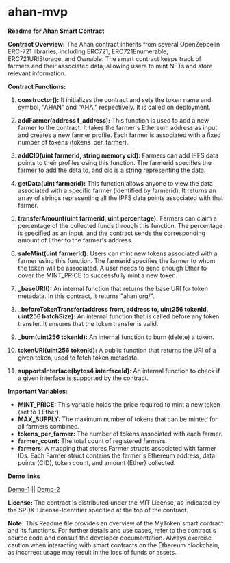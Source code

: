 # ahan-mvp

**Readme for Ahan Smart Contract**

**Contract Overview:**
The Ahan contract inherits from several OpenZeppelin ERC-721 libraries, including ERC721, ERC721Enumerable, ERC721URIStorage, and Ownable. The smart contract keeps track of farmers and their associated data, allowing users to mint NFTs and store relevant information.

**Contract Functions:**

1. **constructor():** It initializes the contract and sets the token name and symbol, "AHAN" and "AHA," respectively. It is called on deployment.

2. **addFarmer(address f_address):** This function is used to add a new farmer to the contract. It takes the farmer's Ethereum address as input and creates a new farmer profile. Each farmer is associated with a fixed number of tokens (tokens_per_farmer).

3. **addCID(uint farmerid, string memory cid):** Farmers can add IPFS data points to their profiles using this function. The farmerid specifies the farmer to add the data to, and cid is a string representing the data.

4. **getData(uint farmerid):** This function allows anyone to view the data associated with a specific farmer (identified by farmerid). It returns an array of strings representing all the IPFS data points associated with that farmer.

5. **transferAmount(uint farmerid, uint percentage):** Farmers can claim a percentage of the collected funds through this function. The percentage is specified as an input, and the contract sends the corresponding amount of Ether to the farmer's address.

6. **safeMint(uint farmerid):** Users can mint new tokens associated with a farmer using this function. The farmerid specifies the farmer to whom the token will be associated. A user needs to send enough Ether to cover the MINT_PRICE to successfully mint a new token.

7. **_baseURI():** An internal function that returns the base URI for token metadata. In this contract, it returns "ahan.org/".

8. **_beforeTokenTransfer(address from, address to, uint256 tokenId, uint256 batchSize):** An internal function that is called before any token transfer. It ensures that the token transfer is valid.

9. **_burn(uint256 tokenId):** An internal function to burn (delete) a token.

10. **tokenURI(uint256 tokenId):** A public function that returns the URI of a given token, used to fetch token metadata.

11. **supportsInterface(bytes4 interfaceId):** An internal function to check if a given interface is supported by the contract.

**Important Variables:**

- **MINT_PRICE:** This variable holds the price required to mint a new token (set to 1 Ether).
- **MAX_SUPPLY:** The maximum number of tokens that can be minted for all farmers combined.
- **tokens_per_farmer:** The number of tokens associated with each farmer.
- **farmer_count:** The total count of registered farmers.
- **farmers:** A mapping that stores Farmer structs associated with farmer IDs. Each Farmer struct contains the farmer's Ethereum address, data points (CID), token count, and amount (Ether) collected.

**Demo links**

[Demo-1](https://youtu.be/Vhk9vlGlkjk) ||
[Demo-2](https://youtu.be/ThwTvi3XV5k)

**License:**
The contract is distributed under the MIT License, as indicated by the SPDX-License-Identifier specified at the top of the contract.

**Note:**
This Readme file provides an overview of the MyToken smart contract and its functions. For further details and use cases, refer to the contract's source code and consult the developer documentation. Always exercise caution when interacting with smart contracts on the Ethereum blockchain, as incorrect usage may result in the loss of funds or assets.
